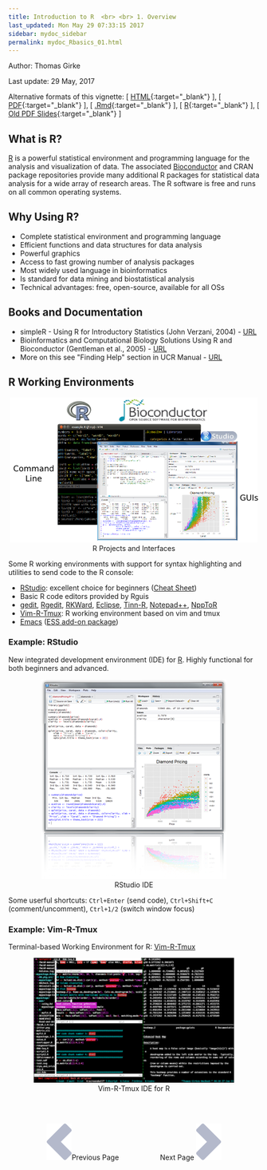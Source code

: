 ```yaml
---
title: Introduction to R  <br> <br> 1. Overview
last_updated: Mon May 29 07:33:15 2017
sidebar: mydoc_sidebar
permalink: mydoc_Rbasics_01.html
---
```

Author: Thomas Girke

Last update: 29 May, 2017 

Alternative formats of this vignette:
[ [HTML](http://girke.bioinformatics.ucr.edu/GEN242/pages/mydoc/Rbasics.html){:target="_blank"} ],
[ [PDF](http://girke.bioinformatics.ucr.edu/GEN242/pages/mydoc/Rbasics.pdf){:target="_blank"} ],
[ [.Rmd](https://raw.githubusercontent.com/tgirke/GEN242/gh-pages/_vignettes/07_Rbasics/Rbasics.Rmd){:target="_blank"} ],
[ [R](https://raw.githubusercontent.com/tgirke/GEN242/gh-pages/_vignettes/07_Rbasics/Rbasics.R){:target="_blank"} ],
[ [Old PDF Slides](https://drive.google.com/file/d/0B-lLYVUOliJFWERSVEg3M2Z2cWs/view?usp=sharing){:target="_blank"} ]


## What is R?

[R](http://cran.at.r-project.org) is a powerful statistical environment and
programming language for the analysis and visualization of data.  The
associated [Bioconductor](http://bioconductor.org/) and CRAN package
repositories provide many additional R packages for statistical data analysis
for a wide array of research areas. The R software is free and runs on all
common operating systems. 

## Why Using R?
* Complete statistical environment and programming language
* Efficient functions and data structures for data analysis
* Powerful graphics
* Access to fast growing number of analysis packages
* Most widely used language in bioinformatics
* Is standard for data mining and biostatistical analysis
* Technical advantages: free, open-source, available for all OSs

## Books and Documentation
* simpleR - Using R for Introductory Statistics (John Verzani, 2004) - [URL](http://cran.r-project.org/doc/contrib/Verzani-SimpleR.pdf)
* Bioinformatics and Computational Biology Solutions Using R and Bioconductor (Gentleman et al., 2005) - [URL](http://www.bioconductor.org/help/publications/books/bioinformatics-and-computational-biology-solutions/)
* More on this see "Finding Help" section in UCR Manual - [URL](http://manuals.bioinformatics.ucr.edu/home/R\_BioCondManual\#TOC-Finding-Help)

## R Working Environments

<center><img title="R_Interfaces" src="./pages/mydoc/Rbasics_files/rinterface.png"/></center>
<center> R Projects and Interfaces</center>

Some R working environments with support for syntax highlighting and utilities to send code 
to the R console: 

* [RStudio](https://www.rstudio.com/products/rstudio/features): excellent choice for beginners ([Cheat Sheet](http://www.rstudio.com/wp-content/uploads/2016/01/rstudio-IDE-cheatsheet.pdf)) 
* Basic R code editors provided by Rguis 
* [gedit](https://wiki.gnome.org/Apps/Gedit), [Rgedit](http://rgedit.sourceforge.net/), [RKWard](https://rkward.kde.org/), [Eclipse](http://www.walware.de/goto/statet), [Tinn-R](http://www.sciviews.org/Tinn-R/), [Notepad++](https://notepad-plus-plus.org/), [NppToR](http://sourceforge.net/projects/npptor/)
* [Vim-R-Tmux](http://manuals.bioinformatics.ucr.edu/home/programming-in-r/vim-r): R working environment based on vim and tmux 
* [Emacs](http://www.xemacs.org/Download/index.html) ([ESS add-on package](http://ess.r-project.org/))
	
### Example: RStudio 

New integrated development environment (IDE) for [R](http://www.rstudio.com/ide/download/). Highly functional for both beginners and 
advanced.

<center><img title="RStudio" src="./pages/mydoc/Rbasics_files/rstudio.png"/></center>
<center> RStudio IDE</center>

Some userful shortcuts: `Ctrl+Enter` (send code), `Ctrl+Shift+C` (comment/uncomment), `Ctrl+1/2` (switch window focus)

### Example: Vim-R-Tmux

Terminal-based Working Environment for R: [Vim-R-Tmux](http://manuals.bioinformatics.ucr.edu/home/programming-in-r/vim-r)

<center><img title="Vim-R-Tmux" src="./pages/mydoc/Rbasics_files/screenshot.png" ></center>
<center>Vim-R-Tmux IDE for R</center>

<br><br><center><a href="mydoc_Rbasics_01.html"><img src="images/left_arrow.png" alt="Previous page."></a>Previous Page &nbsp; &nbsp; &nbsp; &nbsp; &nbsp; &nbsp; &nbsp; &nbsp; &nbsp; &nbsp; Next Page
<a href="mydoc_Rbasics_02.html"><img src="images/right_arrow.png" alt="Next page."></a></center>
